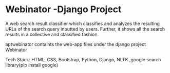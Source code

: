 # Webinator -Django Project
A web search result classifier which classifies and analyzes the resulting URLs of the search query inputted by users. Further, it shows all the search results in a collective and classified fashion.

aptwebinator containts the web-app files under the django project Webinator

Tech Stack: HTML, CSS, Bootstrap, Python, Django, NLTK ,google search library(pip install google)
